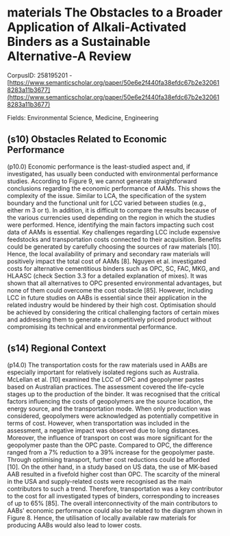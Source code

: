 # materials The Obstacles to a Broader Application of Alkali-Activated Binders as a Sustainable Alternative-A Review

CorpusID: 258195201 - [https://www.semanticscholar.org/paper/50e6e2f440fa38efdc67b2e320618283a11b3677](https://www.semanticscholar.org/paper/50e6e2f440fa38efdc67b2e320618283a11b3677)

Fields: Environmental Science, Medicine, Engineering

## (s10) Obstacles Related to Economic Performance
(p10.0) Economic performance is the least-studied aspect and, if investigated, has usually been conducted with environmental performance studies. According to Figure 9, we cannot generate straightforward conclusions regarding the economic performance of AAMs. This shows the complexity of the issue. Similar to LCA, the specification of the system boundary and the functional unit for LCC varied between studies (e.g., either m 3 or t). In addition, it is difficult to compare the results because of the various currencies used depending on the region in which the studies were performed. Hence, identifying the main factors impacting such cost data of AAMs is essential. Key challenges regarding LCC include expensive feedstocks and transportation costs connected to their acquisition. Benefits could be generated by carefully choosing the sources of raw materials [10]. Hence, the local availability of primary and secondary raw materials will positively impact the total cost of AAMs [8]. Nguyen et al. investigated costs for alternative cementitious binders such as OPC, SC, FAC, MKG, and HLAASC (check Section 3.3 for a detailed explanation of mixes). It was shown that all alternatives to OPC presented environmental advantages, but none of them could overcome the cost obstacle [85]. However, including LCC in future studies on AABs is essential since their application in the related industry would be hindered by their high cost. Optimisation should be achieved by considering the critical challenging factors of certain mixes and addressing them to generate a competitively priced product without compromising its technical and environmental performance. 
## (s14) Regional Context
(p14.0) The transportation costs for the raw materials used in AABs are especially important for relatively isolated regions such as Australia. McLellan et al. [10] examined the LCC of OPC and geopolymer pastes based on Australian practices. The assessment covered the life-cycle stages up to the production of the binder. It was recognised that the critical factors influencing the costs of geopolymers are the source location, the energy source, and the transportation mode. When only production was considered, geopolymers were acknowledged as potentially competitive in terms of cost. However, when transportation was included in the assessment, a negative impact was observed due to long distances. Moreover, the influence of transport on cost was more significant for the geopolymer paste than the OPC paste. Compared to OPC, the difference ranged from a 7% reduction to a 39% increase for the geopolymer paste. Through optimising transport, further cost reductions could be afforded [10]. On the other hand, in a study based on US data, the use of MK-based AAB resulted in a fivefold higher cost than OPC. The scarcity of the mineral in the USA and supply-related costs were recognised as the main contributors to such a trend. Therefore, transportation was a key contributor to the cost for all investigated types of binders, corresponding to increases of up to 65% [85]. The overall interconnectivity of the main contributors to AABs' economic performance could also be related to the diagram shown in Figure 8. Hence, the utilisation of locally available raw materials for producing AABs would also lead to lower costs.
